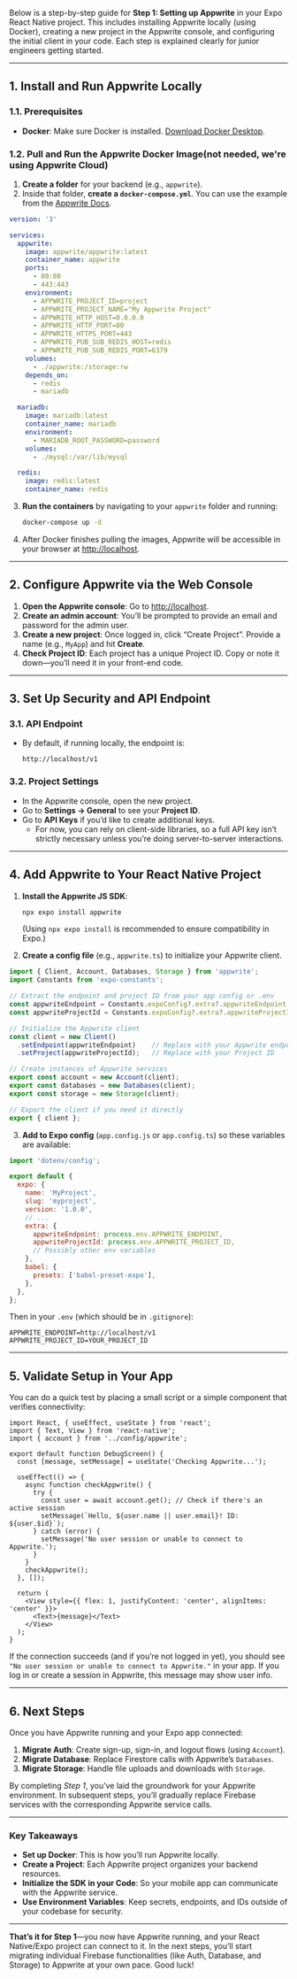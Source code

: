 Below is a step-by-step guide for **Step 1: Setting up Appwrite** in your Expo React Native project. This includes installing Appwrite locally (using Docker), creating a new project in the Appwrite console, and configuring the initial client in your code. Each step is explained clearly for junior engineers getting started.

---

## 1. Install and Run Appwrite Locally

### 1.1. Prerequisites

- **Docker**: Make sure Docker is installed. [Download Docker Desktop](https://www.docker.com/products/docker-desktop).

### 1.2. Pull and Run the Appwrite Docker Image(not needed, we're using Appwrite Cloud)

1. **Create a folder** for your backend (e.g., `appwrite`).
2. Inside that folder, **create a `docker-compose.yml`**. You can use the example from the [Appwrite Docs](https://appwrite.io/docs/installation).

```yaml:appwrite/docker-compose.yml
version: '3'

services:
  appwrite:
    image: appwrite/appwrite:latest
    container_name: appwrite
    ports:
      - 80:80
      - 443:443
    environment:
      - APPWRITE_PROJECT_ID=project
      - APPWRITE_PROJECT_NAME="My Appwrite Project"
      - APPWRITE_HTTP_HOST=0.0.0.0
      - APPWRITE_HTTP_PORT=80
      - APPWRITE_HTTPS_PORT=443
      - APPWRITE_PUB_SUB_REDIS_HOST=redis
      - APPWRITE_PUB_SUB_REDIS_PORT=6379
    volumes:
      - ./appwrite:/storage:rw
    depends_on:
      - redis
      - mariadb

  mariadb:
    image: mariadb:latest
    container_name: mariadb
    environment:
      - MARIADB_ROOT_PASSWORD=password
    volumes:
      - ./mysql:/var/lib/mysql

  redis:
    image: redis:latest
    container_name: redis
```

3. **Run the containers** by navigating to your `appwrite` folder and running:
   ```bash
   docker-compose up -d
   ```
4. After Docker finishes pulling the images, Appwrite will be accessible in your browser at [http://localhost](http://localhost). 

---

## 2. Configure Appwrite via the Web Console

1. **Open the Appwrite console**: Go to [http://localhost](http://localhost).
2. **Create an admin account**: You’ll be prompted to provide an email and password for the admin user.
3. **Create a new project**: Once logged in, click “Create Project”. Provide a name (e.g., `MyApp`) and hit **Create**.
4. **Check Project ID**: Each project has a unique Project ID. Copy or note it down—you’ll need it in your front-end code.

---

## 3. Set Up Security and API Endpoint

### 3.1. API Endpoint

- By default, if running locally, the endpoint is:  
  ```
  http://localhost/v1
  ```

### 3.2. Project Settings

- In the Appwrite console, open the new project.  
- Go to **Settings → General** to see your **Project ID**.  
- Go to **API Keys** if you’d like to create additional keys.  
  - For now, you can rely on client-side libraries, so a full API key isn’t strictly necessary unless you’re doing server-to-server interactions.

---

## 4. Add Appwrite to Your React Native Project

1. **Install the Appwrite JS SDK**:
   ```bash
   npx expo install appwrite
   ```
   (Using `npx expo install` is recommended to ensure compatibility in Expo.)

2. **Create a config file** (e.g., `appwrite.ts`) to initialize your Appwrite client.

```typescript:config/appwrite.ts
import { Client, Account, Databases, Storage } from 'appwrite';
import Constants from 'expo-constants';

// Extract the endpoint and project ID from your app config or .env
const appwriteEndpoint = Constants.expoConfig?.extra?.appwriteEndpoint || 'http://localhost/v1';
const appwriteProjectId = Constants.expoConfig?.extra?.appwriteProjectId || 'YOUR_PROJECT_ID';

// Initialize the Appwrite client
const client = new Client()
  .setEndpoint(appwriteEndpoint)    // Replace with your Appwrite endpoint
  .setProject(appwriteProjectId);   // Replace with your Project ID

// Create instances of Appwrite services
export const account = new Account(client);
export const databases = new Databases(client);
export const storage = new Storage(client);

// Export the client if you need it directly
export { client };
```

3. **Add to Expo config** (`app.config.js` or `app.config.ts`) so these variables are available:

```javascript:app.config.js
import 'dotenv/config';

export default {
  expo: {
    name: 'MyProject',
    slug: 'myproject',
    version: '1.0.0',
    // ...
    extra: {
      appwriteEndpoint: process.env.APPWRITE_ENDPOINT,
      appwriteProjectId: process.env.APPWRITE_PROJECT_ID,
      // Possibly other env variables
    },
    babel: {
      presets: ['babel-preset-expo'],
    },
  },
};
```

Then in your `.env` (which should be in `.gitignore`):
```env
APPWRITE_ENDPOINT=http://localhost/v1
APPWRITE_PROJECT_ID=YOUR_PROJECT_ID
```

---

## 5. Validate Setup in Your App

You can do a quick test by placing a small script or a simple component that verifies connectivity:

```typescript:screens/DebugScreen.tsx
import React, { useEffect, useState } from 'react';
import { Text, View } from 'react-native';
import { account } from '../config/appwrite';

export default function DebugScreen() {
  const [message, setMessage] = useState('Checking Appwrite...');

  useEffect(() => {
    async function checkAppwrite() {
      try {
        const user = await account.get(); // Check if there's an active session
        setMessage(`Hello, ${user.name || user.email}! ID: ${user.$id}`);
      } catch (error) {
        setMessage('No user session or unable to connect to Appwrite.');
      }
    }
    checkAppwrite();
  }, []);

  return (
    <View style={{ flex: 1, justifyContent: 'center', alignItems: 'center' }}>
      <Text>{message}</Text>
    </View>
  );
}
```

If the connection succeeds (and if you’re not logged in yet), you should see `"No user session or unable to connect to Appwrite."` in your app. If you log in or create a session in Appwrite, this message may show user info.

---

## 6. Next Steps

Once you have Appwrite running and your Expo app connected:

1. **Migrate Auth**: Create sign-up, sign-in, and logout flows (using `Account`).  
2. **Migrate Database**: Replace Firestore calls with Appwrite’s `Databases`.  
3. **Migrate Storage**: Handle file uploads and downloads with `Storage`.  

By completing *Step 1*, you’ve laid the groundwork for your Appwrite environment. In subsequent steps, you’ll gradually replace Firebase services with the corresponding Appwrite service calls.

---

### Key Takeaways

- **Set up Docker**: This is how you’ll run Appwrite locally.  
- **Create a Project**: Each Appwrite project organizes your backend resources.  
- **Initialize the SDK in your Code**: So your mobile app can communicate with the Appwrite service.  
- **Use Environment Variables**: Keep secrets, endpoints, and IDs outside of your codebase for security.

---

**That’s it for Step 1**—you now have Appwrite running, and your React Native/Expo project can connect to it. In the next steps, you’ll start migrating individual Firebase functionalities (like Auth, Database, and Storage) to Appwrite at your own pace. Good luck!
